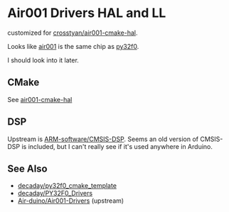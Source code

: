 # Air001 Drivers HAL and LL

customized for [crosstyan/air001-cmake-hal](https://github.com/crosstyan/air001-cmake-hal).

Looks like [air001](https://wiki.luatos.org/chips/air001/index.html)
is the same chip as [py32f0](https://github.com/decaday/PY32_Docs).

I should look into it later.

## CMake

See [air001-cmake-hal](https://github.com/crosstyan/air001-cmake-hal/blob/81c16517ab7fa3471b26f6c1416741c8f0bacd9c/lib/CMakeLists.txt#L1-L25)

## DSP

Upstream is [ARM-software/CMSIS-DSP](https://github.com/ARM-software/CMSIS-DSP).
Seems an old version of CMSIS-DSP is included,
but I can't really see if it's used anywhere in Arduino.

## See Also

- [decaday/py32f0_cmake_template](https://github.com/decaday/py32f0_cmake_template)
- [decaday/PY32F0_Drivers](https://github.com/decaday/PY32F0_Drivers)
- [Air-duino/Air001-Drivers](https://github.com/Air-duino/Air001-Drivers) (upstream)
